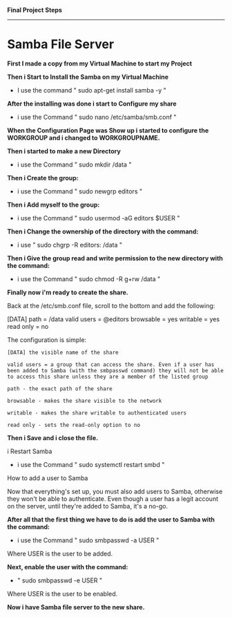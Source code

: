 **Final Project Steps**

-------------------------------------------------------
# Samba File Server 
 **First I made a copy from my Virtual Machine to start my Project**

 **Then i Start to Install the Samba on my Virtual Machine**
   * I use the command " sudo apt-get install samba -y "

 **After the installing was done i start to Configure my share**
   * i use the Command " sudo nano /etc/samba/smb.conf "

**When the Configuration Page was Show up i started to configure the **WORKGROUP** and i changed to **WORKGROUPNAME**.** 

**Then i started to make a new Directory** 
  * i use the Command " sudo mkdir /data " 
  
 **Then i Create the group:**

  * i use the Command " sudo newgrp editors "

 **Then i Add myself to the group:**

  * i use the Command " sudo usermod -aG editors $USER "

 **Then i Change the ownership of the directory with the command:**

  * i use " sudo chgrp -R editors: /data "

 **Then i Give the group read and write permission to the new directory with the command:**

  * i use the Command " sudo chmod -R g+rw /data "

   **Finally now i'm ready to create the share.** 

Back at the /etc/smb.conf file, scroll to the bottom and add the following:

[DATA]
path = /data
valid users = @editors 
browsable = yes
writable = yes
read only = no

The configuration is simple:

    [DATA] the visible name of the share

    valid users = a group that can access the share. Even if a user has been added to Samba (with the smbpasswd command) they will not be able to access this share unless they are a member of the listed group

    path - the exact path of the share

    browsable - makes the share visible to the network

    writable - makes the share writable to authenticated users

    read only - sets the read-only option to no

**Then i Save and i close the file.** 

 i Restart Samba 

  * i use the Command " sudo systemctl restart smbd "

How to add a user to Samba

Now that everything's set up, you must also add users to Samba, otherwise they won't be able to authenticate. Even though a user has a legit account on the server, until they're added to Samba, it's a no-go.

 **After all that the first thing we have to do is add the user to Samba with the command:**

  * i use the Command " sudo smbpasswd -a USER "

Where USER is the user to be added.

**Next, enable the user with the command:**

* " sudo smbpasswd -e USER "

Where USER is the user to be enabled.

**Now i have Samba file server to the new share.**
